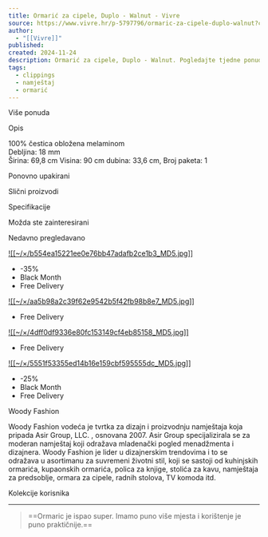 ```yaml
---
title: Ormarić za cipele, Duplo - Walnut - Vivre
source: https://www.vivre.hr/p-5797796/ormaric-za-cipele-duplo-walnut?ch_type=3&ch_id=933
author:
  - "[[Vivre]]"
published: 
created: 2024-11-24
description: Ormarić za cipele, Duplo - Walnut. Pogledajte tjedne ponude Vivre ✅. Mi ćemo se pobrinuti za dostavu.
tags:
  - clippings
  - namještaj
  - ormarić
---
```

Više ponuda

Opis

100% čestica obložena melaminom  
Debljina: 18 mm  
Širina: 69,8 cm Visina: 90 cm dubina: 33,6 cm, Broj paketa: 1

Ponovno upakirani

Slični proizvodi

Specifikacije

Možda ste zainteresirani

Nedavno pregledavano

[![[~/×/b554ea15221ee0e76bb47adafb2ce1b3_MD5.jpg]]](https://www.vivre.hr/p-5797796/ormaric-za-cipele-duplo-walnut?ch_type=3&ch_id=933)

- \-35%
- Black Month
- Free Delivery

[![[~/×/aa5b98a2c39f62e9542b5f42fb98b8e7_MD5.jpg]]](https://www.vivre.hr/p-4578783/3-u-1-set-ormarica-za-cipele-boja-hrasta-od-konstruiranog-drva?ch_type=40&ch_id=933)

- Free Delivery

[![[~/×/4dff0df9336e80fc153149cf4eb85158_MD5.jpg]]](https://www.vivre.hr/p-3818744/klupica-s-ormaricem-za-cipele?ch_type=57&ch_id=5797796)

- Free Delivery

[![[~/×/5551f53355ed14b16e159cbf595555dc_MD5.jpg]]](https://www.vivre.hr/p-5794249/ormaric-za-cipele-valerie?ch_type=3&ch_id=933)

- \-25%
- Black Month
- Free Delivery

Woody Fashion

Woody Fashion vodeća je tvrtka za dizajn i proizvodnju namještaja koja pripada Asir Group, LLC. , osnovana 2007. Asir Group specijalizirala se za moderan namještaj koji odražava mladenački pogled menadžmenta i dizajnera. Woody Fashion je lider u dizajnerskim trendovima i to se odražava u asortimanu za suvremeni životni stil, koji se sastoji od kuhinjskih ormarića, kupaonskih ormarića, polica za knjige, stolića za kavu, namještaja za predsoblje, ormara za cipele, radnih stolova, TV komoda itd.

Kolekcije korisnika

---

> ==Ormaric je ispao super. Imamo puno više mjesta i korištenje je puno praktičnije.==
